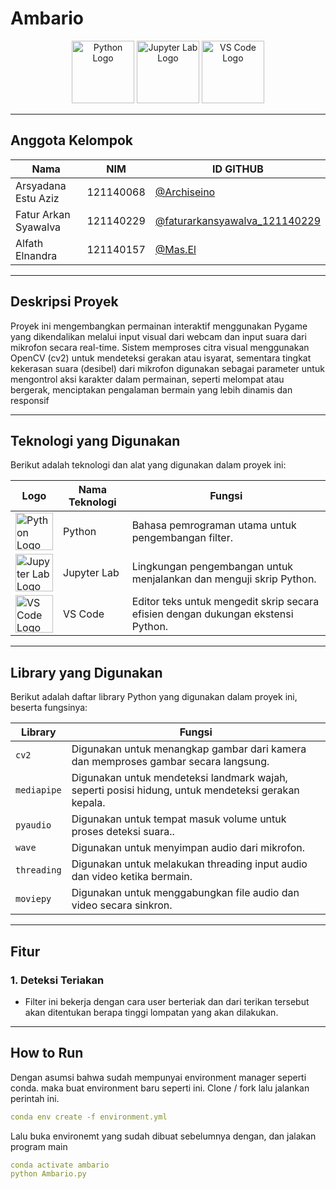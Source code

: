 # **Ambario**

<p align="center">
  <img src="https://upload.wikimedia.org/wikipedia/commons/c/c3/Python-logo-notext.svg" alt="Python Logo" width="100" />
  <img src="https://upload.wikimedia.org/wikipedia/commons/3/38/Jupyter_logo.svg" alt="Jupyter Lab Logo" width="100" />
  <img src="https://upload.wikimedia.org/wikipedia/commons/9/9a/Visual_Studio_Code_1.35_icon.svg" alt="VS Code Logo" width="100" />
</p>

---

## **Anggota Kelompok**

| **Nama**             | **NIM**   | **ID GITHUB**                                                                               |
| -------------------- | --------- | ------------------------------------------------------------------------------------------- |
| Arsyadana Estu Aziz  | 121140068 | <a href="https://github.com/Archiseino">@Archiseino</a>                                     |
| Fatur Arkan Syawalva | 121140229 | <a href="https://github.com/faturarkansyawalva_121140229">@faturarkansyawalva_121140229</a> |
| Alfath Elnandra      | 121140157 | <a href="https://github.com/Mas.El">@Mas.El</a>                                             |

---

## **Deskripsi Proyek**

Proyek ini mengembangkan permainan interaktif menggunakan Pygame yang dikendalikan melalui
input visual dari webcam dan input suara dari mikrofon secara real-time. Sistem memproses citra visual
menggunakan OpenCV (cv2) untuk mendeteksi gerakan atau isyarat, sementara tingkat kekerasan suara
(desibel) dari mikrofon digunakan sebagai parameter untuk mengontrol aksi karakter dalam permainan,
seperti melompat atau bergerak, menciptakan pengalaman bermain yang lebih dinamis dan responsif

---

## **Teknologi yang Digunakan**

Berikut adalah teknologi dan alat yang digunakan dalam proyek ini:

| Logo                                                                                                                           | Nama Teknologi | Fungsi                                                                           |
| ------------------------------------------------------------------------------------------------------------------------------ | -------------- | -------------------------------------------------------------------------------- |
| <img src="https://upload.wikimedia.org/wikipedia/commons/c/c3/Python-logo-notext.svg" alt="Python Logo" width="60">            | Python         | Bahasa pemrograman utama untuk pengembangan filter.                              |
| <img src="https://upload.wikimedia.org/wikipedia/commons/3/38/Jupyter_logo.svg" alt="Jupyter Lab Logo" width="60">             | Jupyter Lab    | Lingkungan pengembangan untuk menjalankan dan menguji skrip Python.              |
| <img src="https://upload.wikimedia.org/wikipedia/commons/9/9a/Visual_Studio_Code_1.35_icon.svg" alt="VS Code Logo" width="60"> | VS Code        | Editor teks untuk mengedit skrip secara efisien dengan dukungan ekstensi Python. |

---

## **Library yang Digunakan**

Berikut adalah daftar library Python yang digunakan dalam proyek ini, beserta fungsinya:

| **Library** | **Fungsi**                                                                                         |
| ----------- | -------------------------------------------------------------------------------------------------- |
| `cv2`       | Digunakan untuk menangkap gambar dari kamera dan memproses gambar secara langsung.                 |
| `mediapipe` | Digunakan untuk mendeteksi landmark wajah, seperti posisi hidung, untuk mendeteksi gerakan kepala. |
| `pyaudio`   | Digunakan untuk tempat masuk volume untuk proses deteksi suara..                                   |
| `wave`      | Digunakan untuk menyimpan audio dari mikrofon.                                                     |
| `threading` | Digunakan untuk melakukan threading input audio dan video ketika bermain.                          |
| `moviepy`   | Digunakan untuk menggabungkan file audio dan video secara sinkron.                                 |

---

## **Fitur**

### **1. Deteksi Teriakan**

- Filter ini bekerja dengan cara user berteriak dan dari terikan tersebut akan ditentukan berapa tinggi lompatan yang akan dilakukan.

---

## **How to Run**

Dengan asumsi bahwa sudah mempunyai environment manager seperti conda. maka buat environment baru seperti ini. Clone / fork lalu jalankan perintah ini.

```yaml
conda env create -f environment.yml
```

Lalu buka environemt yang sudah dibuat sebelumnya dengan, dan jalakan program main

```yaml
conda activate ambario
python Ambario.py
```

